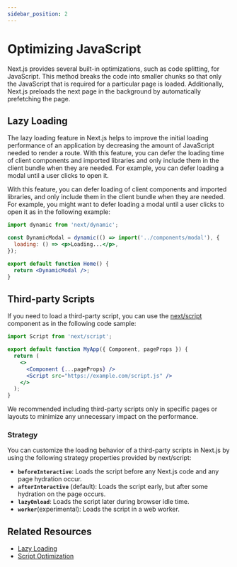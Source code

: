 ```yaml
---
sidebar_position: 2
---
```


# Optimizing JavaScript

Next.js provides several built-in optimizations, such as code splitting, for JavaScript. This method breaks the code into smaller chunks so that only the JavaScript that is required for a particular page is loaded. Additionally, Next.js preloads the next page in the background by automatically prefetching the page.

## Lazy Loading
The lazy loading feature in Next.js helps to improve the initial loading performance of an application by decreasing the amount of JavaScript needed to render a route. With this feature, you can defer the loading time of client components and imported libraries and only include them in the client bundle when they are needed. For example, you can defer loading a modal until a user clicks to open it.

With this feature, you can defer loading of client components and imported libraries, and only include them in the client bundle when they are needed. For example, you might want to defer loading a modal until a user clicks to open it as in the following example:

```jsx
import dynamic from 'next/dynamic';

const DynamicModal = dynamic(() => import('../components/modal'), {
  loading: () => <p>Loading...</p>,
});

export default function Home() {
  return <DynamicModal />;
}
```

## Third-party Scripts
If you need to load a third-party script, you can use the [next/script](https://nextjs.org/docs/app/api-reference/components/script) component as in the following code sample:

````jsx
import Script from 'next/script';

export default function MyApp({ Component, pageProps }) {
  return (
    <>
      <Component {...pageProps} />
      <Script src="https://example.com/script.js" />
    </>
  );
}
````

We recommended including third-party scripts only in specific pages or layouts to minimize any unnecessary impact on the performance.

### Strategy
You can customize the loading behavior of a third-party scripts in Next.js by using the following strategy properties provided by next/script:

- **`beforeInteractive`**: Loads the script before any Next.js code and any page hydration occur.
- **`afterInteractive`** (default): Loads the script early, but after some hydration on the page occurs.
- **`lazyOnload`**: Loads the script later during browser idle time.
- **`worker`**(experimental): Loads the script in a web worker.

## Related Resources

- [Lazy Loading](https://nextjs.org/docs/pages/building-your-application/optimizing/lazy-loading)
- [Script Optimization](https://nextjs.org/docs/pages/building-your-application/optimizing/scripts)
